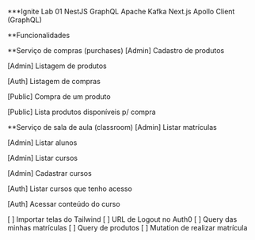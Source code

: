 ***Ignite Lab 01
NestJS
GraphQL
Apache Kafka
Next.js
Apollo Client (GraphQL)

**Funcionalidades

**Serviço de compras (purchases)
[Admin] Cadastro de produtos

[Admin] Listagem de produtos

[Auth] Listagem de compras

[Public] Compra de um produto

[Public] Lista produtos disponíveis p/ compra

**Serviço de sala de aula (classroom)
[Admin] Listar matrículas

[Admin] Listar alunos

[Admin] Listar cursos

[Admin] Cadastrar cursos

[Auth] Listar cursos que tenho acesso

[Auth] Acessar conteúdo do curso

[ ] Importar telas do Tailwind [ ] URL de Logout no Auth0 [ ] Query das minhas matrículas [ ] Query de produtos [ ] Mutation de realizar matrícula